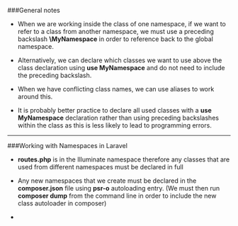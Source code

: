 ###General notes

* When we are working inside the class of one namespace, if we want to refer to a class from another namespace, we must use a preceding backslash **\MyNamespace** in order to reference back to the global namespace. 

* Alternatively, we can declare which classes we want to use above the class declaration using **use MyNamespace** and do not need to include the preceding backslash.

* When we have conflicting class names, we can use aliases to work around this.

* It is probably better practice to declare all used classes with a **use MyNamespace** declaration rather than using preceding backslashes within the class as this is less likely to lead to programming errors.

___

###Working with Namespaces in Laravel

* **routes.php** is in the Illuminate namespace therefore any classes that are used from different namespaces must be declared in full

* Any new namespaces that we create must be declared in the **composer.json** file using **psr-o** autoloading entry. (We must then run **composer dump** from the command line in order to include the new class autoloader in composer)
* 



